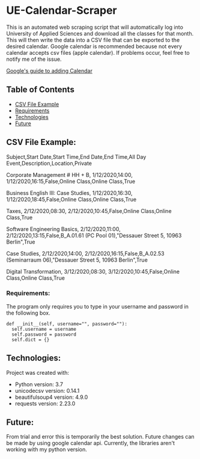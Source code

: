 # UE-Calendar-Scraper
This is an automated web scraping script that will automatically log into University of Applied Sciences and download all the classes for that month. This will then write the data into a CSV file that can be exported to the desired calendar. Google calendar is recommended because not every calendar accepts csv files (apple calendar). If problems occur, feel free to notify me of the issue.

[Google's guide to adding Calendar](https://support.google.com/calendar/answer/37118?co=GENIE.Platform%3DDesktop&hl=en)

## Table of Contents
* [CSV File Example](#CSV-File-Example)
* [Requirements](#requirements)
* [Technologies](#technologies)
* [Future](#Future)

## CSV File Example:

Subject,Start Date,Start Time,End Date,End Time,All Day Event,Description,Location,Private

Corporate Management # HH + B, 1/12/2020,14:00, 1/12/2020,16:15,False,Online Class,Online Class,True

Business English III: Case Studies, 1/12/2020,16:30, 1/12/2020,18:45,False,Online Class,Online Class,True

Taxes, 2/12/2020,08:30, 2/12/2020,10:45,False,Online Class,Online Class,True

Software Engineering Basics, 2/12/2020,11:00, 2/12/2020,13:15,False,B_A.01.61 (PC Pool 01),"Dessauer Street 5, 10963 Berlin",True

Case Studies, 2/12/2020,14:00, 2/12/2020,16:15,False,B_A.02.53 (Seminarraum 06),"Dessauer Street 5, 10963 Berlin",True

Digital Transformation, 3/12/2020,08:30, 3/12/2020,10:45,False,Online Class,Online Class,True

### Requirements:
The program only requires you to type in your username and password in the following box.
```
def __init__(self, username="", password=""):
  self.username = username
  self.password = password
  self.dict = {}
```

## Technologies: 
Project was created with:
* Python version: 3.7
* unicodecsv version: 0.14.1
* beautifulsoup4 version: 4.9.0
* requests version: 2.23.0

## Future:
From trial and error this is temporarily the best solution. Future changes can be made by using google calendar api. Currently, the libraries aren't working with my python version.
